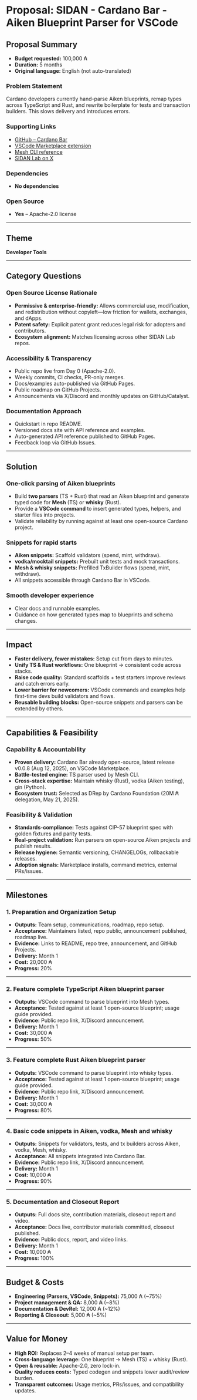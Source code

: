 # Proposal: SIDAN - Cardano Bar - Aiken Blueprint Parser for VSCode

## Proposal Summary

- **Budget requested:** 100,000 ₳  
- **Duration:** 5 months  
- **Original language:** English (not auto-translated)  

### Problem Statement
Cardano developers currently hand-parse Aiken blueprints, remap types across TypeScript and Rust, and rewrite boilerplate for tests and transaction builders. This slows delivery and introduces errors.

### Supporting Links
- [GitHub – Cardano Bar](https://github.com/sidan-lab/cardano-bar)  
- [VSCode Marketplace extension](https://marketplace.visualstudio.com/items/?itemName=sidan-lab.cardano-bar-vscode)  
- [Mesh CLI reference](https://github.com/MeshJS/mesh/blob/main/scripts/mesh-cli/package.json#L35)  
- [SIDAN Lab on X](https://x.com/sidan_lab)  

### Dependencies
- **No dependencies**  

### Open Source
- **Yes** – Apache-2.0 license  

---

## Theme
**Developer Tools**

---

## Category Questions

### Open Source License Rationale
- **Permissive & enterprise-friendly:** Allows commercial use, modification, and redistribution without copyleft—low friction for wallets, exchanges, and dApps.  
- **Patent safety:** Explicit patent grant reduces legal risk for adopters and contributors.  
- **Ecosystem alignment:** Matches licensing across other SIDAN Lab repos.  

### Accessibility & Transparency
- Public repo live from Day 0 (Apache-2.0).  
- Weekly commits, CI checks, PR-only merges.  
- Docs/examples auto-published via GitHub Pages.  
- Public roadmap on GitHub Projects.  
- Announcements via X/Discord and monthly updates on GitHub/Catalyst.  

### Documentation Approach
- Quickstart in repo README.  
- Versioned docs site with API reference and examples.  
- Auto-generated API reference published to GitHub Pages.  
- Feedback loop via GitHub Issues.  

---

## Solution

### One-click parsing of Aiken blueprints
- Build **two parsers** (TS + Rust) that read an Aiken blueprint and generate typed code for **Mesh** (TS) or **whisky** (Rust).  
- Provide a **VSCode command** to insert generated types, helpers, and starter files into projects.  
- Validate reliability by running against at least one open-source Cardano project.  

### Snippets for rapid starts
- **Aiken snippets:** Scaffold validators (spend, mint, withdraw).  
- **vodka/mocktail snippets:** Prebuilt unit tests and mock transactions.  
- **Mesh & whisky snippets:** Prefilled TxBuilder flows (spend, mint, withdraw).  
- All snippets accessible through Cardano Bar in VSCode.  

### Smooth developer experience
- Clear docs and runnable examples.  
- Guidance on how generated types map to blueprints and schema changes.  

---

## Impact

- **Faster delivery, fewer mistakes:** Setup cut from days to minutes.  
- **Unify TS & Rust workflows:** One blueprint → consistent code across stacks.  
- **Raise code quality:** Standard scaffolds + test starters improve reviews and catch errors early.  
- **Lower barrier for newcomers:** VSCode commands and examples help first-time devs build validators and flows.  
- **Reusable building blocks:** Open-source snippets and parsers can be extended by others.  

---

## Capabilities & Feasibility

### Capability & Accountability
- **Proven delivery:** Cardano Bar already open-source, latest release v0.0.8 (Aug 12, 2025), on VSCode Marketplace.  
- **Battle-tested engine:** TS parser used by Mesh CLI.  
- **Cross-stack expertise:** Maintain whisky (Rust), vodka (Aiken testing), gin (Python).  
- **Ecosystem trust:** Selected as DRep by Cardano Foundation (20M ₳ delegation, May 21, 2025).  

### Feasibility & Validation
- **Standards-compliance:** Tests against CIP-57 blueprint spec with golden fixtures and parity tests.  
- **Real-project validation:** Run parsers on open-source Aiken projects and publish results.  
- **Release hygiene:** Semantic versioning, CHANGELOGs, rollbackable releases.  
- **Adoption signals:** Marketplace installs, command metrics, external PRs/issues.  

---

## Milestones

### 1. Preparation and Organization Setup
- **Outputs:** Team setup, communications, roadmap, repo setup.  
- **Acceptance:** Maintainers listed, repo public, announcement published, roadmap live.  
- **Evidence:** Links to README, repo tree, announcement, and GitHub Projects.  
- **Delivery:** Month 1  
- **Cost:** 20,000 ₳  
- **Progress:** 20%  

---

### 2. Feature complete TypeScript Aiken blueprint parser
- **Outputs:** VSCode command to parse blueprint into Mesh types.  
- **Acceptance:** Tested against at least 1 open-source blueprint; usage guide provided.  
- **Evidence:** Public repo link, X/Discord announcement.  
- **Delivery:** Month 1  
- **Cost:** 30,000 ₳  
- **Progress:** 50%  

---

### 3. Feature complete Rust Aiken blueprint parser
- **Outputs:** VSCode command to parse blueprint into whisky types.  
- **Acceptance:** Tested against at least 1 open-source blueprint; usage guide provided.  
- **Evidence:** Public repo link, X/Discord announcement.  
- **Delivery:** Month 1  
- **Cost:** 30,000 ₳  
- **Progress:** 80%  

---

### 4. Basic code snippets in Aiken, vodka, Mesh and whisky
- **Outputs:** Snippets for validators, tests, and tx builders across Aiken, vodka, Mesh, whisky.  
- **Acceptance:** All snippets integrated into Cardano Bar.  
- **Evidence:** Public repo link, X/Discord announcement.  
- **Delivery:** Month 1  
- **Cost:** 10,000 ₳  
- **Progress:** 90%  

---

### 5. Documentation and Closeout Report
- **Outputs:** Full docs site, contribution materials, closeout report and video.  
- **Acceptance:** Docs live, contributor materials committed, closeout published.  
- **Evidence:** Public docs, report, and video links.  
- **Delivery:** Month 1  
- **Cost:** 10,000 ₳  
- **Progress:** 100%  

---

## Budget & Costs

- **Engineering (Parsers, VSCode, Snippets):** 75,000 ₳ (~75%)  
- **Project management & QA:** 8,000 ₳ (~8%)  
- **Documentation & DevRel:** 12,000 ₳ (~12%)  
- **Reporting & Closeout:** 5,000 ₳ (~5%)  

---

## Value for Money

- **High ROI:** Replaces 2–4 weeks of manual setup per team.  
- **Cross-language leverage:** One blueprint → Mesh (TS) + whisky (Rust).  
- **Open & reusable:** Apache-2.0, zero lock-in.  
- **Quality reduces costs:** Typed codegen and snippets lower audit/review burden.  
- **Transparent outcomes:** Usage metrics, PRs/issues, and compatibility updates.  
